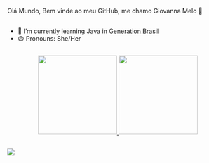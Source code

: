 Olá Mundo,
Bem vinde ao meu GitHub, me chamo Giovanna Melo 👋
##

- 🌱 I’m currently learning Java in [Generation Brasil](https://brazil.generation.org)
- 😄 Pronouns: She/Her

##

<div align="center">
  <a href="https://github.com/giomelods">
  <img height="180em" src="https://github-readme-stats.vercel.app/api?username=giomelods&show_icons=true&theme=dracula&include_all_commits=true&count_private=true"/>
  <img height="180em" src="https://github-readme-stats.vercel.app/api/top-langs/?username=giomelods&layout=compact&langs_count=7&theme=dracula"/>
</div>
  
  ##
 <div> 
    <a href="https://www.linkedin.com/in/giovanna-melo-da-silva-408b82167/" target="_blank"><img src="https://img.shields.io/badge/-LinkedIn-%230077B5?style=for-the-badge&logo=linkedin&logoColor=white" target="_blank"></a> 
   
   <div> 
